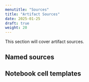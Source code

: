 ```yaml
---
menutitle: "Sources"
title: "Artifact Sources"
date: 2025-01-25
draft: true
weight: 20
---
```


This section will cover artifact sources.

## Named sources

## Notebook cell templates

<!-- ## Sources

An artifact may contains several sources. Each source represents a
single SELECT query and potentially multiple LET queries. Ultimately
each source returns a single table of results. If an artifact wishes
to return multiple tables, it should define multiple sources.

It is sometimes useful to run multiple sources in the same
scope. This allows for example a result set to be calculated in the
first source, then presented in the second source, or be the basis
of further calculation in the third source. Thereby returning a
series of related tables. We call this mode of execution "Serial
Mode" since in this mode, source1 will be collected, then source 2
etc in the same client request.

Similarly for event plugins, it is impossible to run in serial mode
because each source never terminates. Therefore event artifacts
(SERVER_EVENT, CLIENT_EVENT) produce multiple independent requests
from the client. We call this "Parallel mode" as each request is
independent and runs in parallel.

The most important distinction from the artifacts writer's POV is
that serial mode reuses the scope between sources, while parallel
mode uses a new scope for each source.

```yaml
name: MultiSourceSerialMode
sources:
- name: Source1
query: |
    LET X <= SELECT ....
    SELECT ...
- name: Source2
query: |
    SELECT * FROM X
```

Consider the above artifact which will run serially - First Source1
and then Source2 in the same request. Therefore Source2 can see any
queries or results defined in Source1. -->
